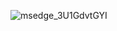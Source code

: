 ![msedge_3U1GdvtGYI](https://github.com/KadirErbas/100-Days-Python-Bootcamp/assets/93327468/2f5ff2d7-a2b5-4057-90e2-2eed0224fec3)

